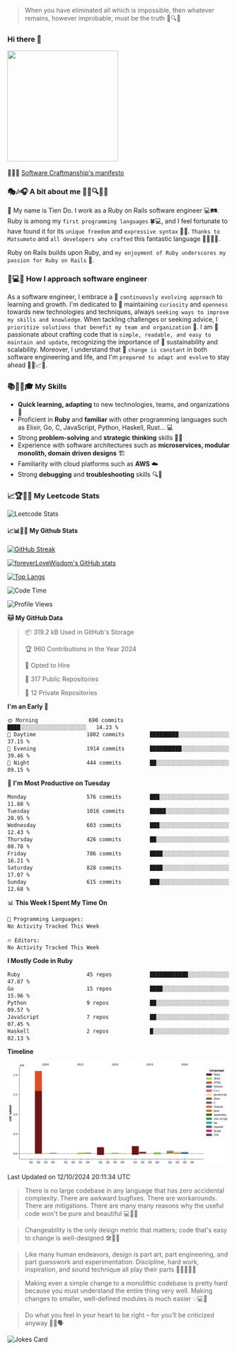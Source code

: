 > When you have eliminated all which is impossible, then whatever remains, however improbable, must be the truth 🤔🔍💡
### Hi there 👋

<!--
**foreverLoveWisdom/foreverLoveWisdom** is a ✨ _special_ ✨ repository because its `README.md` (this file) appears on your GitHub profile.

Here are some ideas to get you started:

- 🔭 I’m currently working on ...
- 🌱 I’m currently learning ...
- 👯 I’m looking to collaborate on ...
- 🤔 I’m looking for help with ...
- 💬 Ask me about ...
- 📫 How to reach me: ...
- 😄 Pronouns: ...
- ⚡ Fun fact: ...
-->

<img src="https://codecondo.com/wp-content/uploads/2017/09/railslogo.png" width="250" height="250">

 📜🔨🌟 [Software Craftmanship's manifesto](http://manifesto.softwarecraftsmanship.org/)

### 🎭🎶🎧 A bit about me 🕵️‍♀️🔍🕵️‍♂️
👋 My name is Tien Do. I work as a Ruby on Rails software engineer 💻🛤️. Ruby is among my `first programming languages` 🍀💻, and I feel fortunate to have found it for its `unique freedom` and `expressive syntax` 🤗💬. `Thanks to Matsumoto` and `all developers who crafted` this fantastic language 🙏👨‍💻🌟.

Ruby on Rails builds upon Ruby, and `my enjoyment of Ruby underscores my passion for Ruby on Rails` 🤩.

### 🤔💻🔨 How I approach software engineer
As a software engineer, I embrace a 🔄 `continuously evolving approach` to learning and growth. I'm dedicated to 🤔 maintaining `curiosity` and `openness` towards new technologies and techniques, always `seeking ways to improve my skills and knowledge`. When tackling challenges or seeking advice, I `prioritize solutions that benefit my team and organization` 👥. I am 🎉 passionate about crafting code that is `simple, readable, and easy to maintain and update`, recognizing the importance of 🌱 sustainability and scalability. Moreover, I understand that 🌊 `change is constant` in both software engineering and life, and I'm `prepared to adapt and evolve` to stay ahead 🏃‍♂️📈🔄.

### 📚🧑‍💻🎓 My Skills
- **Quick learning, adapting** to new technologies, teams, and organizations 🚀
- Proficient in **Ruby** and **familiar** with other programming languages such as Elixir, Go, C, JavaScript, Python, Haskell, Rust... 💻
- Strong **problem-solving** and **strategic thinking** skills 🤔💡
- Experience with software architectures such as **microservices, modular monolith, domain driven designs** 🏗️
- Familiarity with cloud platforms such as **AWS** ☁️ 
- Strong **debugging** and **troubleshooting** skills 🔍🐞


### 📈🏆🧑‍💻 My Leetcode Stats
![Leetcode Stats](https://leetcard.jacoblin.cool/foreverLoveWisdom)

#### 📈📊👨‍💻  My Github Stats

[![GitHub Streak](https://github-readme-streak-stats.herokuapp.com/?user=foreverLoveWisdom&theme=dracula)](https://git.io/streak-stats)
&nbsp;
&nbsp;

[![foreverLoveWisdom's GitHub stats](https://github-readme-stats.vercel.app/api?username=foreverLoveWisdom&show_icons=true&theme=react&count_private=true)](https://github.com/anuraghazra/github-readme-stats)

[![Top Langs](https://github-readme-stats.vercel.app/api/top-langs/?username=foreverLoveWisdom&show_icons=true&theme=vue-dark)](https://github.com/anuraghazra/github-readme-stats)

<!--START_SECTION:waka-->
![Code Time](http://img.shields.io/badge/Code%20Time-3%2C319%20hrs%2048%20mins-blue)

![Profile Views](http://img.shields.io/badge/Profile%20Views-0-blue)

**🐱 My GitHub Data** 

> 📦 319.2 kB Used in GitHub's Storage 
 > 
> 🏆 960 Contributions in the Year 2024
 > 
> 💼 Opted to Hire
 > 
> 📜 317 Public Repositories 
 > 
> 🔑 12 Private Repositories 
 > 
**I'm an Early 🐤** 

```text
🌞 Morning                690 commits         ████░░░░░░░░░░░░░░░░░░░░░   14.23 % 
🌆 Daytime                1802 commits        █████████░░░░░░░░░░░░░░░░   37.15 % 
🌃 Evening                1914 commits        ██████████░░░░░░░░░░░░░░░   39.46 % 
🌙 Night                  444 commits         ██░░░░░░░░░░░░░░░░░░░░░░░   09.15 % 
```
📅 **I'm Most Productive on Tuesday** 

```text
Monday                   576 commits         ███░░░░░░░░░░░░░░░░░░░░░░   11.88 % 
Tuesday                  1016 commits        █████░░░░░░░░░░░░░░░░░░░░   20.95 % 
Wednesday                603 commits         ███░░░░░░░░░░░░░░░░░░░░░░   12.43 % 
Thursday                 426 commits         ██░░░░░░░░░░░░░░░░░░░░░░░   08.78 % 
Friday                   786 commits         ████░░░░░░░░░░░░░░░░░░░░░   16.21 % 
Saturday                 828 commits         ████░░░░░░░░░░░░░░░░░░░░░   17.07 % 
Sunday                   615 commits         ███░░░░░░░░░░░░░░░░░░░░░░   12.68 % 
```


📊 **This Week I Spent My Time On** 

```text
💬 Programming Languages: 
No Activity Tracked This Week

🔥 Editors: 
No Activity Tracked This Week
```

**I Mostly Code in Ruby** 

```text
Ruby                     45 repos            ████████████░░░░░░░░░░░░░   47.87 % 
Go                       15 repos            ████░░░░░░░░░░░░░░░░░░░░░   15.96 % 
Python                   9 repos             ██░░░░░░░░░░░░░░░░░░░░░░░   09.57 % 
JavaScript               7 repos             ██░░░░░░░░░░░░░░░░░░░░░░░   07.45 % 
Haskell                  2 repos             █░░░░░░░░░░░░░░░░░░░░░░░░   02.13 % 
```



**Timeline**

![Lines of Code chart](https://raw.githubusercontent.com/foreverLoveWisdom/foreverLoveWisdom/main/assets/bar_graph.png)


 Last Updated on 12/10/2024 20:11:34 UTC
<!--END_SECTION:waka-->


> There is no large codebase in any language that has zero accidental complexity. There are awkward bugfixes. There are workarounds. There are mitigations.
> There are many many reasons why the useful code won't be pure and beautiful 💻🐞🤔

> Changeability is the only design metric that matters; code that's easy to change is well-designed 🛠️🔄🎨

> Like many human endeavors, design is part art, part engineering, and part guesswork and experimentation. Discipline, hard work, inspiration, and sound technique all play their parts 🎨🧑‍💻🔬🧪

> Mak­ing even a sim­ple change to a mono­lith­ic code­base is pret­ty hard because you must under­stand the entire thing very well. Mak­ing changes to small­er, well-defined mod­ules is much easier 💡💻🤔
 
 > Do what you feel in your heart to be right – for you’ll be criticized anyway 💖🙏🗣️ 
 
![Jokes Card](https://readme-jokes.vercel.app/api)
